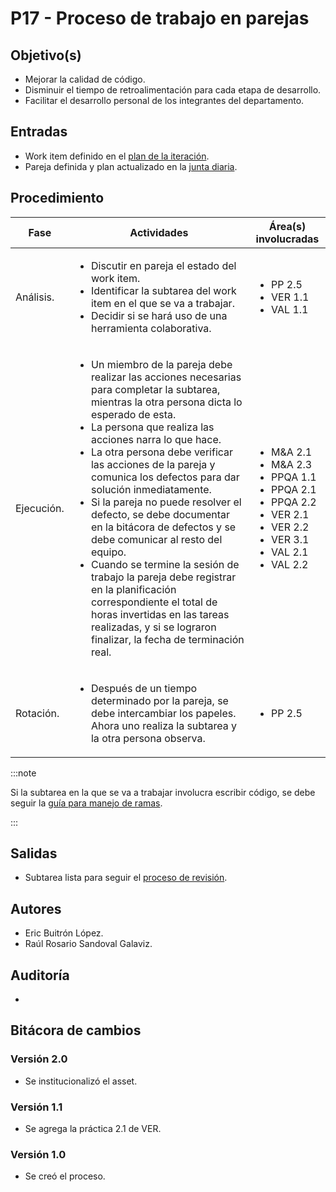 # P17 - Proceso de trabajo en parejas

## Objetivo(s)

- Mejorar la calidad de código.
- Disminuir el tiempo de retroalimentación para cada etapa de desarrollo.
- Facilitar el desarrollo personal de los integrantes del departamento.

## Entradas

- Work item definido en el [plan de la iteración](https://taro-it.github.io/docs/procesos/P12-proceso-planeacion-de-iteracion).
- Pareja definida y plan actualizado en la [junta diaria](https://taro-it.github.io/docs/procesos/P07-proceso-juntas-diarias).

## Procedimiento

<table>
  <thead>
    <th>Fase</th>
    <th>Actividades</th>
    <th>Área(s) involucradas</th>
  </thead>

  <tbody>
    <tr>
      <td>Análisis.</td>
      <td>
        <ul align="left">
          <li>Discutir en pareja el estado del work item.</li>
          <li>Identificar la subtarea del work item en el que se va a trabajar.</li>
          <li>Decidir si se hará uso de una herramienta colaborativa.</li>
        </ul>
      </td>
      <td>
        <ul>
          <li>PP 2.5</li>
          <li>VER 1.1</li>
          <li>VAL 1.1</li>
        </ul>
      </td>
    </tr>
    <tr>
      <td>Ejecución.</td>
      <td>
        <ul align="left">
          <li>Un miembro de la pareja debe realizar las acciones necesarias para completar la subtarea, mientras la otra persona dicta lo esperado de esta.</li>
          <li>La persona que realiza las acciones narra lo que hace.</li>
          <li>La otra persona debe verificar las acciones de la pareja y comunica los defectos para dar solución inmediatamente.</li>
          <li>Si la pareja no puede resolver el defecto, se debe documentar en la bitácora de defectos y se debe comunicar al resto del equipo.</li>
          <li>Cuando se termine la sesión de trabajo la pareja debe registrar en la planificación correspondiente el total de horas invertidas en las tareas realizadas, y si se lograron finalizar, la fecha de terminación real.</li>
        </ul>
      </td>
      <td>
        <ul>
          <li>M&A 2.1</li>
          <li>M&A 2.3</li>
          <li>PPQA 1.1</li>
          <li>PPQA 2.1</li>
          <li>PPQA 2.2</li>
          <li>VER 2.1</li>
          <li>VER 2.2</li>
          <li>VER 3.1</li>
          <li>VAL 2.1</li>
          <li>VAL 2.2</li>
        </ul>
      </td>
    </tr>
    <tr>
      <td>Rotación.</td>
      <td>
        <ul align="left">
          <li>Después de un tiempo determinado por la pareja, se debe intercambiar los papeles. Ahora uno realiza la subtarea y la otra persona observa.</li>
        </ul>
      </td>
      <td>
        <ul>
          <li>PP 2.5</li>
        </ul>
      </td>
    </tr>
  </tbody>
</table>

:::note

Si la subtarea en la que se va a trabajar involucra escribir código, se debe seguir la [guía para manejo de ramas](https://taro-it.github.io/docs/guias/G12-guia-para-manejo-de-ramas).

:::

## Salidas

- Subtarea lista para seguir el [proceso de revisión](https://taro-it.github.io/docs/procesos/P21-proceso-verificacion-items).

## Autores

- Eric Buitrón López.
- Raúl Rosario Sandoval Galaviz.

## Auditoría

-

## Bitácora de cambios

### Versión 2.0

- Se institucionalizó el asset.

### Versión 1.1

- Se agrega la práctica 2.1 de VER.

### Versión 1.0

- Se creó el proceso.
